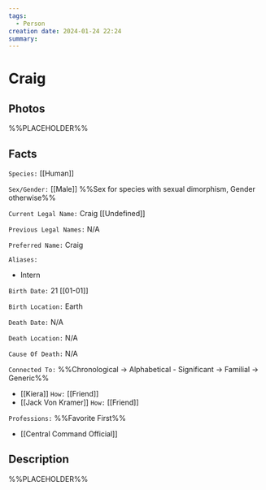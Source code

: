 ```yaml
---
tags:
  - Person
creation date: 2024-01-24 22:24
summary:
---
```

# Craig

## Photos

%%PLACEHOLDER%%

## Facts

`Species:` [[Human]]

`Sex/Gender:` [[Male]] %%Sex for species with sexual dimorphism, Gender otherwise%%

`Current Legal Name:` Craig [[Undefined]]

`Previous Legal Names:` N/A

`Preferred Name:` Craig

`Aliases:`
- Intern

`Birth Date:` 21 [[01-01]]

`Birth Location:` Earth

`Death Date:` N/A

`Death Location:` N/A

`Cause Of Death:` N/A

`Connected To:` %%Chronological -> Alphabetical - Significant -> Familial -> Generic%%
- [[Kiera]] `How:` [[Friend]]
- [[Jack Von Kramer]] `How:` [[Friend]]

`Professions:` %%Favorite First%%
- [[Central Command Official]]

## Description

%%PLACEHOLDER%%
